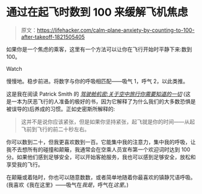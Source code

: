# 通过在起飞时数到 100 来缓解飞机焦虑

> 原文：<https://lifehacker.com/calm-plane-anxiety-by-counting-to-100-after-takeoff-1821505405>

如果你是一个焦虑的乘客，这里有一个方法可以让你在飞行开始时平静下来:数到 100。

Watch

慢慢地。稳步前进。将数字与你的呼吸相匹配——吸气 1，呼气 2，以此类推。

这是我在阅读 Patrick Smith 的 [*驾驶舱机密:关于空中旅行你需要知道的一切*](https://www.amazon.com/Cockpit-Confidential-Everything-Questions-Reflections/dp/1402280912/?asc_campaign=InlineText&asc_refurl=https://lifehacker.com/calm-plane-anxiety-by-counting-to-100-after-takeoff-1821505405&asc_source=&tag=kinjalifehackerlink-20) (这是一本为厌恶飞行的人准备的极好的书，因为它解释了为什么我们的大多数恐惧是被误导的)后养成的习惯。正如史密斯所解释的:

> 这并不是说你应该紧张，但是如果你坚持紧张，起飞就是你的时间——从起飞前到飞行的前二十秒左右。

你可以数到二十，但我更喜欢数到一百。它能集中我的注意力，集中我的呼吸，让我不去想所有的碰撞和颠簸，我通常会在空乘人员宣布第一个欢迎词时达到 100 分。如果他们感到足够安全，可以开始客舱服务，我也可以感到足够安全，放松和享受我的飞行。

在颠簸或着陆时，你也可以随意数数，或者简单地随着你最喜欢的镇静咒语呼吸。(我喜欢《我在这里》——吸气在*我是*，呼气在*这里*。)